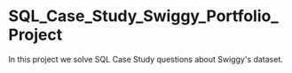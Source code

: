 # SQL_Case_Study_Swiggy_Portfolio_Project

In this project we solve SQL Case Study questions about Swiggy's dataset.
